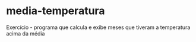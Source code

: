 # media-temperatura
Exercício - programa que calcula e exibe meses que tiveram a temperatura acima da média

